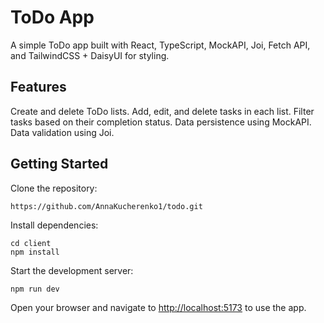 # ToDo App
A simple ToDo app built with React, TypeScript, MockAPI, Joi, Fetch API, and TailwindCSS + DaisyUI for styling.

## Features
Create and delete ToDo lists.
Add, edit, and delete tasks in each list.
Filter tasks based on their completion status.
Data persistence using MockAPI.
Data validation using Joi.

## Getting Started
Clone the repository:
```
https://github.com/AnnaKucherenko1/todo.git
```
Install dependencies:
```
cd client
npm install
```
Start the development server:
```
npm run dev
```
Open your browser and navigate to [http://localhost:5173](http://localhost:5173/) to use the app.
